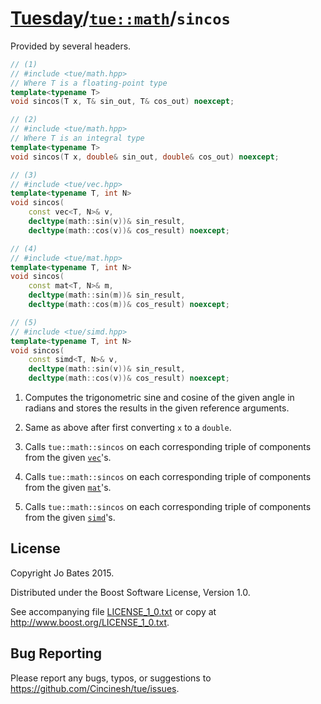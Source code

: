 [Tuesday](../../../README.md)/[`tue::math`](../../namespaces/tue/math.md)/`sincos`
==================================================================================
Provided by several headers.

```c++
// (1)
// #include <tue/math.hpp>
// Where T is a floating-point type
template<typename T>
void sincos(T x, T& sin_out, T& cos_out) noexcept;

// (2)
// #include <tue/math.hpp>
// Where T is an integral type
template<typename T>
void sincos(T x, double& sin_out, double& cos_out) noexcept;

// (3)
// #include <tue/vec.hpp>
template<typename T, int N>
void sincos(
    const vec<T, N>& v,
    decltype(math::sin(v))& sin_result,
    decltype(math::cos(v))& cos_result) noexcept;

// (4)
// #include <tue/mat.hpp>
template<typename T, int N>
void sincos(
    const mat<T, N>& m,
    decltype(math::sin(m))& sin_result,
    decltype(math::cos(m))& cos_result) noexcept;

// (5)
// #include <tue/simd.hpp>
template<typename T, int N>
void sincos(
    const simd<T, N>& v,
    decltype(math::sin(v))& sin_result,
    decltype(math::cos(v))& cos_result) noexcept;
```

1. Computes the trigonometric sine and cosine of the given angle in radians and
   stores the results in the given reference arguments.

2. Same as above after first converting `x` to a `double`.

3. Calls `tue::math::sincos` on each corresponding triple of components from the
   given [`vec`](../../headers/vec.md)'s.

4. Calls `tue::math::sincos` on each corresponding triple of components from the
   given [`mat`](../../headers/mat.md)'s.

5. Calls `tue::math::sincos` on each corresponding triple of components from the
   given [`simd`](../../headers/simd.md)'s.

License
-------
Copyright Jo Bates 2015.

Distributed under the Boost Software License, Version 1.0.

See accompanying file [LICENSE_1_0.txt](../../../LICENSE_1_0.txt) or copy at
http://www.boost.org/LICENSE_1_0.txt.

Bug Reporting
-------------
Please report any bugs, typos, or suggestions to
https://github.com/Cincinesh/tue/issues.
